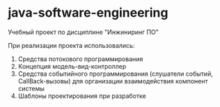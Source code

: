 # java-software-engineering
Учебный проект по дисциплине "Инжиниринг ПО" 

При реализации проекта использовались:
1) Средства потокового программирования
2) Концепция модель-вид-контроллер 
3) Средства событийного программирования (слушатели событий, CallBack-вызовы) для организации взаимодействия компонент системы
4) Шаблоны проектирования при разработке

